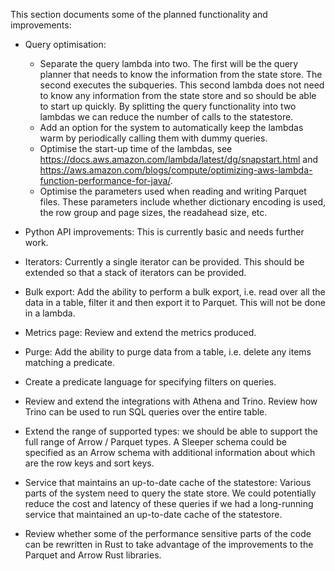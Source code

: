 

This section documents some of the planned functionality and improvements:

- Query optimisation:
    - Separate the query lambda into two. The first will be the query planner that needs to know
    the information from the state store. The second executes the subqueries. This second
    lambda does not need to know any information from the state store and so should be able to
    start up quickly. By splitting the query functionality into two lambdas we can reduce the
    number of calls to the statestore.
    - Add an option for the system to automatically keep the lambdas warm by periodically
    calling them with dummy queries.
    - Optimise the start-up time of the lambdas, see https://docs.aws.amazon.com/lambda/latest/dg/snapstart.html
    and https://aws.amazon.com/blogs/compute/optimizing-aws-lambda-function-performance-for-java/.
    - Optimise the parameters used when reading and writing Parquet files. These parameters include whether
    dictionary encoding is used, the row group and page sizes, the readahead size, etc.

- Python API improvements: This is currently basic and needs further work.

- Iterators: Currently a single iterator can be provided. This should be extended so
    that a stack of iterators can be provided.

- Bulk export: Add the ability to perform a bulk export, i.e. read over all the data in
    a table, filter it and then export it to Parquet. This will not be done in a lambda.

- Metrics page: Review and extend the metrics produced.

- Purge: Add the ability to purge data from a table, i.e. delete any items matching a
    predicate.

- Create a predicate language for specifying filters on queries.

- Review and extend the integrations with Athena and Trino. Review how Trino can
    be used to run SQL queries over the entire table.

- Extend the range of supported types: we should be able to support the full range
    of Arrow / Parquet types. A Sleeper schema could be specified as an Arrow schema
    with additional information about which are the row keys and sort keys.

- Service that maintains an up-to-date cache of the statestore: Various parts of the
    system need to query the state store. We could potentially reduce the cost and
    latency of these queries if we had a long-running service that maintained an
    up-to-date cache of the statestore.

- Review whether some of the performance sensitive parts of the code can be rewritten
    in Rust to take advantage of the improvements to the Parquet and Arrow Rust libraries.
